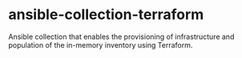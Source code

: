 # ansible-collection-terraform

Ansible collection that enables the provisioning of infrastructure and population of the
in-memory inventory using Terraform.
